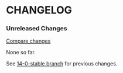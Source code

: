 # CHANGELOG

### Unreleased Changes

[Compare changes](https://github.com/codevise/pageflow/compare/14-0-stable...master)

None so far.

See
[14-0-stable branch](https://github.com/codevise/pageflow/blob/14-0-stable/CHANGELOG.md)
for previous changes.
